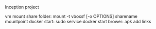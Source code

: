 Inception project

vm mount share folder: mount -t vboxsf [-o OPTIONS] sharename mountpoint
docker start: sudo service docker start
brower: apk add links